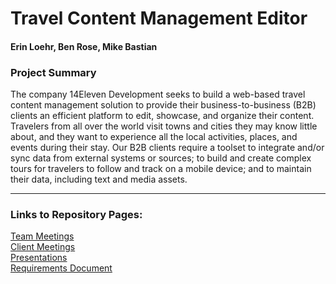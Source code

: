 # Travel Content Management Editor
#### Erin Loehr, Ben Rose, Mike Bastian

### Project Summary  
The company 14Eleven Development seeks to build a web-based travel content management solution to provide their business-to-business (B2B) 
clients an efficient platform to edit, showcase, and organize their content. Travelers from all over the world visit towns and cities they may 
know little about, and they want to experience all the local activities, places, and events during their stay. Our B2B clients require a 
toolset to integrate and/or sync data from external systems or sources; to build and create complex tours for travelers to follow and track on 
a mobile device; and to maintain their data, including text and media assets.

---

### Links to Repository Pages:
[Team Meetings](https://github.com/erincloehr/Travel-Content-Management-Editor/tree/master/Team-Meetings)  
[Client Meetings](https://github.com/erincloehr/Travel-Content-Management-Editor/blob/master/Client-Meetings.md)  
[Presentations](https://github.com/erincloehr/Travel-Content-Management-Editor/tree/master/Presentations)  
[Requirements Document](https://github.com/erincloehr/Travel-Content-Management-Editor/blob/master/RequirementsDocument.pdf)
